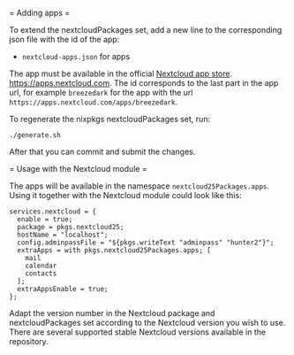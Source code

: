 = Adding apps =

To extend the nextcloudPackages set, add a new line to the corresponding json
file with the id of the app:

- `nextcloud-apps.json` for apps

The app must be available in the official
[Nextcloud app store](https://apps.nextcloud.com).
https://apps.nextcloud.com. The id corresponds to the last part in the app url,
for example `breezedark` for the app with the url
`https://apps.nextcloud.com/apps/breezedark`.

To regenerate the nixpkgs nextcloudPackages set, run:

```
./generate.sh
```

After that you can commit and submit the changes.

= Usage with the Nextcloud module =

The apps will be available in the namespace `nextcloud25Packages.apps`.
Using it together with the Nextcloud module could look like this:

```
services.nextcloud = {
  enable = true;
  package = pkgs.nextcloud25;
  hostName = "localhost";
  config.adminpassFile = "${pkgs.writeText "adminpass" "hunter2"}";
  extraApps = with pkgs.nextcloud25Packages.apps; [
    mail
    calendar
    contacts
  ];
  extraAppsEnable = true;
};
```

Adapt the version number in the Nextcloud package and nextcloudPackages set
according to the Nextcloud version you wish to use. There are several supported
stable Nextcloud versions available in the repository.
